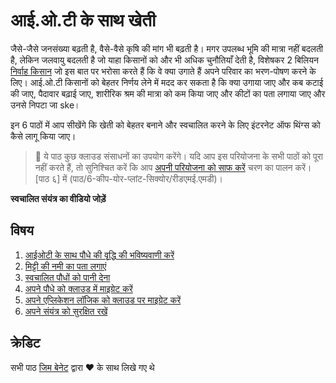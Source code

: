 # आई.ओ.टी के साथ खेती

जैसे-जैसे जनसंख्या बढ़ती है, वैसे-वैसे कृषि की मांग भी बढ़ती है। मगर उपलब्ध भूमि की मात्रा नहीं बदलती है, लेकिन जलवायु बदलती है जो याहा किसानों को और भी अधिक चुनौतियाँ देती है, विशेषकर 2 बिलियन [निर्वाह किसान](https://wikipedia.org/wiki/Subsistence_agriculture) जो इस बात पर भरोसा करते हैं कि वे क्या उगाते हैं अपने परिवार का भरण-पोषण करने के लिए। आई.ओ.टी किसानों को बेहतर निर्णय लेने में मदद कर सकता है कि क्या उगाया जाए और कब कटाई की जाए, पैदावार बढ़ाई जाए, शारीरिक श्रम की मात्रा को कम किया जाए और कीटों का पता लगाया जाए और उनसे निपटा जा ske।

इन 6 पाठों में आप सीखेंगे कि खेती को बेहतर बनाने और स्वचालित करने के लिए इंटरनेट ऑफ थिंग्स को कैसे लागू किया जाए।

> 💁 ये पाठ कुछ क्लाउड संसाधनों का उपयोग करेंगे। यदि आप इस परियोजना के सभी पाठों को पूरा नहीं करते हैं, तो सुनिश्चित करें कि आप [अपनी परियोजना को साफ करें](पाठ/6-कीप-योर-प्लांट-सिक्योर/रीडएमई.एमडी#क्लीन-अप-योर-प्रोजेक्ट) चरण का पालन करें। [पाठ ६] में (पाठ/6-कीप-योर-प्लांट-सिक्योर/रीडएमई.एमडी)।

**स्वचालित संयंत्र का वीडियो जोड़ें**

## विषय

1. [आईओटी के साथ पौधे की वृद्धि की भविष्यवाणी करें](lessons/1-predict-plant-growth/README.md)
1. [मिट्टी की नमी का पता लगाएं](lessons/2-detect-soil-moisture/README.md)
1. [स्वचालित पौधों को पानी देना](lessons/3-automated-plant-watering/README.md)
1. [अपने पौधे को क्लाउड में माइग्रेट करें](lessons/4-migrate-your-plant-to-the-cloud/README.md)
1. [अपने एप्लिकेशन लॉजिक को क्लाउड पर माइग्रेट करें](lessons/5-migrate-application-to-the-cloud/README.md)
1. [अपने संयंत्र को सुरक्षित रखें](lessons/6-keep-your-plant-secure/README.md)

## क्रेडिट

सभी पाठ [जिम बेनेट](https://GitHub.com/JimBobBennett) द्वारा ️♥️ के साथ लिखे गए थे 

